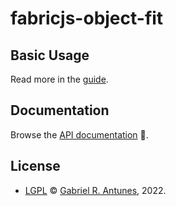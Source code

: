 # fabricjs-object-fit

## Basic Usage

Read more in the [guide](https://guesant.github.io/fabricjs-object-fit/guide/).

## Documentation

Browse the [API documentation](https://guesant.github.io/fabricjs-object-fit/api/) 🚀.

## License

- [LGPL](https://www.gnu.org/licenses/lgpl-3.0.html) © [Gabriel R. Antunes](https://github.com/guesant), 2022.
